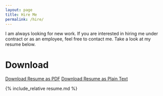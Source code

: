 ```yaml
---
layout: page
title: Hire Me
permalink: /hire/
---
```


I am always looking for new work. If you are interested in hiring me under contract or as an employee, feel free to contact me. Take a look at my resume below.

# Download

[Download Resume as PDF](https://github.com/rshom/Resume/raw/master/resume.pdf)
[Download Resume as Plain Text](https://github.com/rshom/Resume/raw/master/resume.txt)
<!-- Upload more formats
[Download Resume as Word Document](https://github.com/rshom/Resume/raw/master/resume.pdf)
-->

{% include_relative resume.md %}




